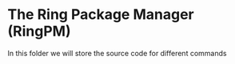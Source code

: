 The Ring Package Manager (RingPM)
=================================

In this folder we will store the source code for different commands 
